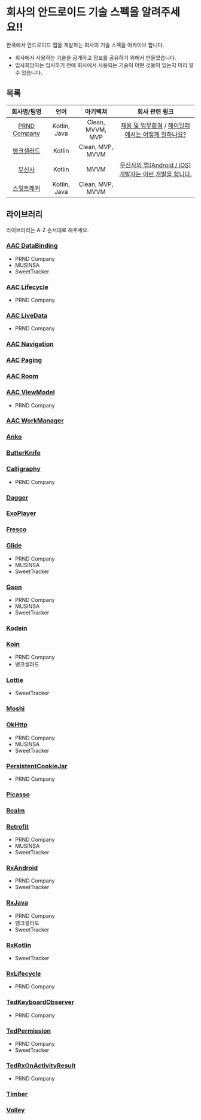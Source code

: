 # 회사의 안드로이드 기술 스펙을 알려주세요!!
한국에서 안드로이드 앱을 개발하는 회사의 기술 스펙을 아카이브 합니다.  
- 회사에서 사용하는 기술을 공개하고 정보를 공유하기 위해서 만들었습니다.
- 입사희망자는 입사하기 전에 회사에서 사용되는 기술이 어떤 것들이 있는지 미리 알 수 있습니다.

## 목록
|회사명/팀명|언어|아키텍쳐|회사 관련 링크|
|:-:|:-:|:-:|:-:|
|[PRND Company](https://prnd.co.kr/)|Kotlin, Java|Clean, MVVM, MVP|[채용 및 업무환경](https://prnd.co.kr/hiring) / [헤이딜러에서는 어떻게 일하나요?](https://medium.com/prnd/%ED%97%A4%EC%9D%B4%EB%94%9C%EB%9F%AC%EC%97%90%EC%84%9C%EB%8A%94-%EC%96%B4%EB%96%BB%EA%B2%8C-%EC%9D%BC%ED%95%98%EB%82%98%EC%9A%94-1fa02b4361b5)|
|[뱅크샐러드](https://banksalad.com/)|Kotlin|Clean, MVP, MVVM||
|[무신사](https://store.musinsa.com/)|Kotlin|MVVM|[무신사의 앱(Android / iOS) 개발자는 이런 개발을 합니다.](https://github.com/musinsa/about/blob/master/app.md)|
|[스윗트래커](http://www.sweettracker.co.kr/)|Kotlin, Java|Clean, MVP, MVVM||



## 라이브러리
라이브러리는 A-Z 순서대로 해주세요.

### [AAC DataBinding](https://developer.android.com/topic/libraries/data-binding)
- PRND Company
- MUSINSA
- SweetTracker

### [AAC Lifecycle](https://developer.android.com/topic/libraries/architecture/lifecycle)
- PRND Company

### [AAC LiveData](https://developer.android.com/topic/libraries/architecture/livedata)
- PRND Company

### [AAC Navigation](https://developer.android.com/guide/navigation/)

### [AAC Paging](https://developer.android.com/topic/libraries/architecture/paging/)

### [AAC Room](https://developer.android.com/topic/libraries/architecture/room)

### [AAC ViewModel](https://developer.android.com/topic/libraries/architecture/viewmodel)
- PRND Company

### [AAC WorkManager](https://developer.android.com/topic/libraries/architecture/workmanager)

### [Anko](https://github.com/Kotlin/anko)

### [ButterKnife](https://github.com/JakeWharton/butterknife)

### [Calligraphy](https://github.com/chrisjenx/Calligraphy)
- PRND Company

### [Dagger](https://github.com/google/dagger)


### [ExoPlayer](https://github.com/google/ExoPlayer)

### [Fresco](https://github.com/facebook/fresco)

### [Glide](https://github.com/bumptech/glide)
- PRND Company
- MUSINSA
- SweetTracker

### [Gson](https://github.com/google/gson)
- PRND Company
- MUSINSA
- SweetTracker

### [Kodein](https://github.com/Kodein-Framework/Kodein-DI)

### [Koin](https://github.com/InsertKoinIO/koin)
- PRND Company
- 뱅크샐러드

### [Lottie](https://github.com/airbnb/lottie-android)
- SweetTracker

### [Moshi](https://github.com/square/moshi)

### [OkHttp](https://github.com/square/okhttp)
- PRND Company
- MUSINSA
- SweetTracker

### [PersistentCookieJar](https://github.com/franmontiel/PersistentCookieJar)
- PRND Company

### [Picasso](https://github.com/square/picasso)

### [Realm](https://github.com/realm/realm-java)

### [Retrofit](https://github.com/square/retrofit)
- PRND Company
- MUSINSA
- SweetTracker

### [RxAndroid](https://github.com/ReactiveX/RxAndroid)
- PRND Company
- SweetTracker

### [RxJava](https://github.com/ReactiveX/RxJava)
- PRND Company
- 뱅크샐러드
- SweetTracker

### [RxKotlin](https://github.com/ReactiveX/RxKotlin)
- SweetTracker

### [RxLifecycle](https://github.com/trello/RxLifecycle)
- PRND Company

### [TedKeyboardObserver](https://github.com/ParkSangGwon/TedKeyboardObserver)
- PRND Company

### [TedPermission](https://github.com/ParkSangGwon/TedPermission)
- PRND Company
- SweetTracker

### [TedRxOnActivityResult](https://github.com/ParkSangGwon/TedRxOnActivityResult)
- PRND Company

### [Timber](https://github.com/JakeWharton/timber)

### [Volley](https://github.com/google/volley)
